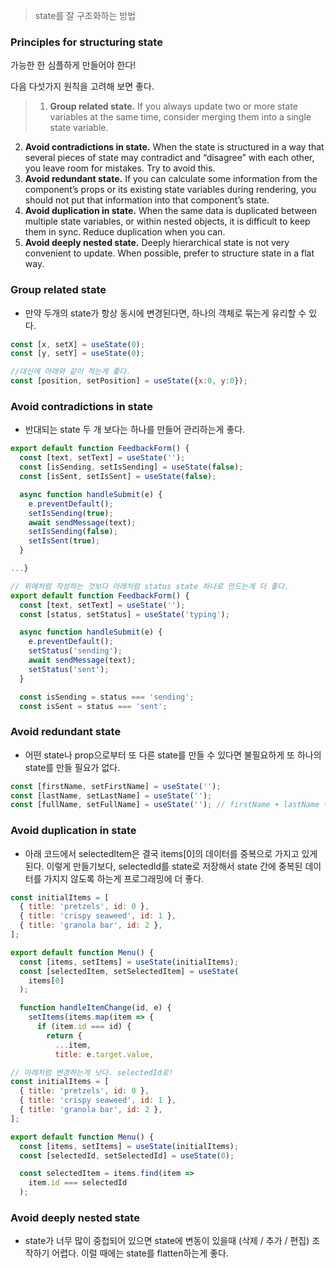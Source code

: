 > state를 잘 구조화하는 방법

### Principles for structuring state

가능한 한 심플하게 만들어야 한다!

다음 다섯가지 원칙을 고려해 보면 좋다.

>1. **Group related state.** If you always update two or more state variables at the same time, consider merging them into a single state variable.
2. **Avoid contradictions in state.** When the state is structured in a way that several pieces of state may contradict and “disagree” with each other, you leave room for mistakes. Try to avoid this.
3. **Avoid redundant state.** If you can calculate some information from the component’s props or its existing state variables during rendering, you should not put that information into that component’s state.
4. **Avoid duplication in state.** When the same data is duplicated between multiple state variables, or within nested objects, it is difficult to keep them in sync. Reduce duplication when you can.
5. **Avoid deeply nested state.** Deeply hierarchical state is not very convenient to update. When possible, prefer to structure state in a flat way.


### Group related state

- 만약 두개의 state가 항상 동시에 변경된다면, 하나의 객체로 묶는게 유리할 수 있다.

```jsx
const [x, setX] = useState(0);
const [y, setY] = useState(0);

//대신에 아래와 같이 적는게 좋다.
const [position, setPosition] = useState({x:0, y:0});
```

### Avoid contradictions in state

- 반대되는 state 두 개 보다는 하나를 만들어 관리하는게 좋다.

```jsx
export default function FeedbackForm() {
  const [text, setText] = useState('');
  const [isSending, setIsSending] = useState(false);
  const [isSent, setIsSent] = useState(false);

  async function handleSubmit(e) {
    e.preventDefault();
    setIsSending(true);
    await sendMessage(text);
    setIsSending(false);
    setIsSent(true);
  }

...}

// 위에처럼 작성하는 것보다 아래처럼 status state 하나로 만드는게 더 좋다.
export default function FeedbackForm() {
  const [text, setText] = useState('');
  const [status, setStatus] = useState('typing');

  async function handleSubmit(e) {
    e.preventDefault();
    setStatus('sending');
    await sendMessage(text);
    setStatus('sent');
  }

  const isSending = status === 'sending';
  const isSent = status === 'sent';
```

### Avoid redundant state

- 어떤 state나 prop으로부터 또 다른 state를 만들 수 있다면 불필요하게 또 하나의 state를 만들 필요가 없다.

```jsx
const [firstName, setFirstName] = useState('');
const [lastName, setLastName] = useState('');
const [fullName, setFullName] = useState(''); // firstName + lastName 이므로 만들 필요가 없다.
```

### Avoid duplication in state

- 아래 코드에서 selectedItem은 결국 items[0]의 데이터를 중복으로 가지고 있게 된다. 이렇게 만들기보다, selectedId를 state로 저장해서 state 간에 중복된 데이터를 가지지 않도록 하는게 프로그래밍에 더 좋다.

```jsx
const initialItems = [
  { title: 'pretzels', id: 0 },
  { title: 'crispy seaweed', id: 1 },
  { title: 'granola bar', id: 2 },
];

export default function Menu() {
  const [items, setItems] = useState(initialItems);
  const [selectedItem, setSelectedItem] = useState(
    items[0]
  );

  function handleItemChange(id, e) {
    setItems(items.map(item => {
      if (item.id === id) {
        return {
          ...item,
          title: e.target.value,

// 아래처럼 변경하는게 낫다. selectedId로!
const initialItems = [
  { title: 'pretzels', id: 0 },
  { title: 'crispy seaweed', id: 1 },
  { title: 'granola bar', id: 2 },
];

export default function Menu() {
  const [items, setItems] = useState(initialItems);
  const [selectedId, setSelectedId] = useState(0);

  const selectedItem = items.find(item =>
    item.id === selectedId
  );
```

### Avoid deeply nested state

- state가 너무 많이 중첩되어 있으면 state에 변동이 있을때 (삭제 / 추가 / 편집) 조작하기 어렵다. 이럴 때에는 state를 flatten하는게 좋다.
